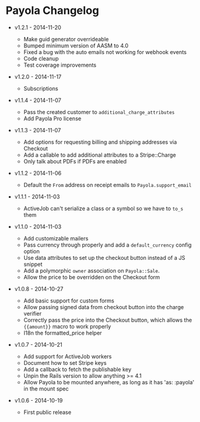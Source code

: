 # Payola Changelog

* v1.2.1 - 2014-11-20
  - Make guid generator overrideable
  - Bumped minimum version of AASM to 4.0
  - Fixed a bug with the auto emails not working for webhook events
  - Code cleanup
  - Test coverage improvements

* v1.2.0 - 2014-11-17
  - Subscriptions

* v1.1.4 - 2014-11-07
  - Pass the created customer to `additional_charge_attributes`
  - Add Payola Pro license

* v1.1.3 - 2014-11-07
  - Add options for requesting billing and shipping addresses via Checkout
  - Add a callable to add additional attributes to a Stripe::Charge
  - Only talk about PDFs if PDFs are enabled

* v1.1.2 - 2014-11-06
  - Default the `From` address on receipt emails to `Payola.support_email`

* v1.1.1 - 2014-11-03
  - ActiveJob can't serialize a class or a symbol so we have to `to_s` them

* v1.1.0 - 2014-11-03
  - Add customizable mailers
  - Pass currency through properly and add a `default_currency` config option
  - Use data attributes to set up the checkout button instead of a JS snippet
  - Add a polymorphic `owner` association on `Payola::Sale`.
  - Allow the price to be overridden on the Checkout form

* v1.0.8 - 2014-10-27
  - Add basic support for custom forms
  - Allow passing signed data from checkout button into the charge verifier
  - Correctly pass the price into the Checkout button, which allows the `{{amount}}` macro to work properly
  - I18n the formatted_price helper

* v1.0.7 - 2014-10-21
  - Add support for ActiveJob workers
  - Document how to set Stripe keys
  - Add a callback to fetch the publishable key
  - Unpin the Rails version to allow anything >= 4.1
  - Allow Payola to be mounted anywhere, as long as it has 'as: :payola' in the mount spec

* v1.0.6 - 2014-10-19
  - First public release
